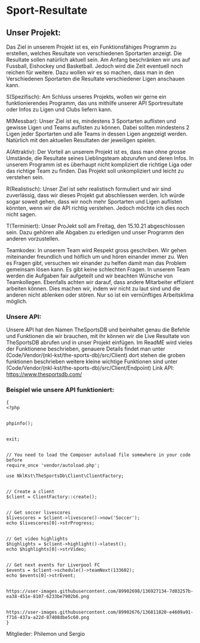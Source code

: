 # Sport-Resultate

## Unser Projekt:
Das Ziel in unserem Projekt ist es, ein Funktionsfähiges Programm zu erstellen, welches Resultate von verschiedenen Sportarten anzeigt. Die Resultate sollen natürlich aktuell sein. Am Anfang beschränken wir uns auf Fussball, Eishockey und Basketball. Jedoch wird die Zeit eventuell noch reichen für weitere. Dazu wollen wir es so machen, dass man in den Verschiedenen Sportarten die Resultate verschiedener Ligen anschauen kann.

S(Spezifisch): Am Schluss unseres Projekts, wollen wir gerne ein funktionierendes Programm, das uns mithilfe unserer API Sportresultate oder Infos zu Ligen und Clubs liefern kann.

M(Messbar): Unser Ziel ist es, mindestens 3 Sportarten auflisten und gewisse Ligen und Teams auflisten zu können. Dabei sollten mindestens 2 Ligen jeder Sportarten und alle Teams in dessen Ligen angezeigt werden. Natürlich mit den aktuellen Resultaten der jeweiligen spielen. 

A(Attraktiv): Der Vorteil an unserem Projekt ist es, dass man ohne grosse Umstände, die Resultate seines Lieblingsteam abzurufen und deren Infos. In unserem Programm ist es      überhaupt nicht kompliziert die richtige Liga oder das richtige Team zu finden. Das Projekt soll unkompliziert und leicht zu verstehen sein.

R(Realistisch): Unser Ziel ist sehr realistisch formuliert und wir sind zuverlässig, dass wir dieses Projekt gut abschliessen werden. Ich würde sogar soweit gehen, dass wir noch mehr Sportarten und Ligen auflisten könnten, wenn wir die API richtig verstehen. Jedoch möchte ich dies noch nicht sagen.

T(Terminiert): Unser ProJekt soll am Freitag, den 15.10.21 abgeschlossen sein. Dazu gehören alle Abgaben zu erledigen und unser Programm den anderen vorzustellen.

Teamkodex: In unserem Team wird Respekt gross geschriben. Wir gehen miteinander freundlich und höflich um und hören einander immer zu. Wen es Fragen gibt, versuchen wir einander zu helfen damit man das Problem gemeinsam lösen kann. Es gibt keine schlechten Fragen. In unserem Team werden die Aufgaben fair aufgeteilt und wir beachten Wünsche von Teamkollegen. Ebenfalls achten wir darauf, dass andere Mitarbeiter effizient arbeiten können. Dies machen wir, indem wir nicht zu laut sind und die anderen nicht ablenken oder stören. 
Nur so ist ein vernünftiges Arbeitsklima möglich.

### Unsere API:
Unsere API hat den Namen TheSportsDB und beinhaltet genau die Befehle und Funktionen die wir brauchen, mit ihr können wir die Live Resultate von TheSportsDB abrufen und in unser Projekt einfügen. Im ReadME wird vieles der Funktionene beschrieben, genauere Details findet man unter (Code/Vendor/(nkl-kst/the-sports-db)/src/Client) dort stehen die groben funktionen beschrieben weitere kleine wichtige Funktionen sind unter (Code/Vendor/(nkl-kst/the-sports-db)/src/Client/Endpoint)
Link API: https://www.thesportsdb.com/

### Beispiel wie unsere API funktioniert:
```
{
<?php


phpinfo();


exit;


// You need to load the Composer autoload file somewhere in your code before
require_once 'vendor/autoload.php';

use NklKst\TheSportsDb\Client\ClientFactory;


// Create a client
$client = ClientFactory::create();


// Get soccer livescores
$livescores = $client->livescore()->now('Soccer');
echo $livescores[0]->strProgress;


// Get video highlights
$highlights = $client->highlight()->latest();
echo $highlights[0]->strVideo;


// Get next events for Liverpool FC
$events = $client->schedule()->teamNext(133602);
echo $events[0]->strEvent;


https://user-images.githubusercontent.com/89902698/136927134-7d03257b-ea38-451e-8107-6233be7902b6.png


https://user-images.githubusercontent.com/89902676/136811820-e4609a91-f716-437a-a22d-87408dbe5c60.png
}
```


Mitglieder: Philemon und Sergio
